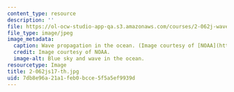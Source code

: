 ```yaml
---
content_type: resource
description: ''
file: https://ol-ocw-studio-app-qa.s3.amazonaws.com/courses/2-062j-wave-propagation-spring-2017/7db8e96a21a1feb0bcce5f5a5ef9939d_2-062js17-th.jpg
file_type: image/jpeg
image_metadata:
  caption: Wave propagation in the ocean. (Image courtesy of [NOAA](http://www.noaa.gov).)
  credit: Image courtesy of NOAA.
  image-alt: Blue sky and wave in the ocean.
resourcetype: Image
title: 2-062js17-th.jpg
uid: 7db8e96a-21a1-feb0-bcce-5f5a5ef9939d
---
```

